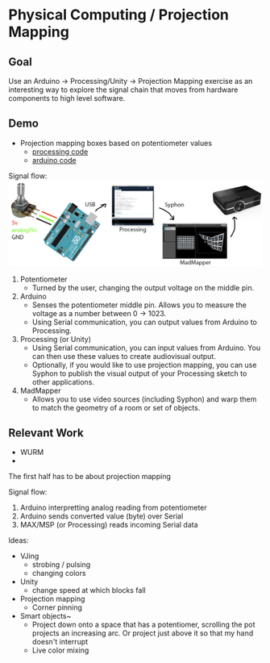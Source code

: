 # Physical Computing / Projection Mapping

## Goal

Use an Arduino -> Processing/Unity -> Projection Mapping exercise as an interesting way to explore the signal chain that moves from hardware components to high level software.

## Demo

+ Projection mapping boxes based on potentiometer values
	+ [processing code](processing/colorbox_3x)
	+ [arduino code](arduino/potentiometer3x)

Signal flow:
![signal flow w syphon](flow_syphon.png)

1. Potentiometer
	+ Turned by the user, changing the output voltage on the middle pin.
2. Arduino
	+ Senses the potentiometer middle pin. Allows you to measure the voltage as a number between 0 -> 1023.
	+ Using Serial communication, you can output values from Arduino to Processing.
3. Processing (or Unity)
	+ Using Serial communication, you can input values from Arduino. You can then use these values to create audiovisual output.
	+ Optionally, if you would like to use projection mapping, you can use Syphon to publish the visual output of your Processing sketch to other applications.
4. MadMapper
	+ Allows you to use video sources (including Syphon) and warp them to match the geometry of a room or set of objects.

## Relevant Work

+ WURM
+ 

The first half has to be about projection mapping

Signal flow:
1. Arduino interpretting analog reading from potentiometer
2. Arduino sends converted value (byte) over Serial
3. MAX/MSP (or Processing) reads incoming Serial data

Ideas:
+ VJing
	+ strobing / pulsing
	+ changing colors
+ Unity
	+ change speed at which blocks fall
+ Projection mapping
	+ Corner pinning
+ Smart objects~
	+ Project down onto a space that has a potentiomer, scrolling the pot projects an increasing arc. Or project just above it so that my hand doesn't interrupt
	+ Live color mixing